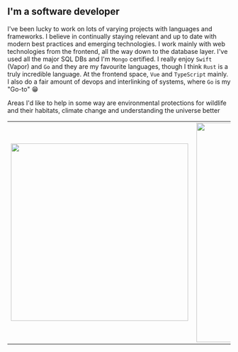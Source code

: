 ## I'm a software developer

I've been lucky to work on lots of varying projects with languages and frameworks. I believe in continually staying relevant and up to date with modern best practices and emerging technologies. I work mainly with web technologies from the frontend, all the way down to the database layer. I've used all the major SQL DBs and I'm `Mongo` certified. I really enjoy `Swift` (Vapor) and `Go` and they are my favourite languages, though I think `Rust` is a truly incredible language. At the frontend space, `Vue` and `TypeScript` mainly. I also do a fair amount of devops and interlinking of systems, where `Go` is my "Go-to" :grin:

Areas I'd like to help in some way are environmental protections for wildlife and their habitats, climate change and understanding the universe better

<center>
<table>
    <tr>
        <td><img width="400px" align="left" src="https://github-readme-stats.vercel.app/api/top-langs/?username=jonny7&hide=html&layout=compact&theme=buefy" /></td>
        <td><img width="495px" align="left" src="https://github-readme-stats.vercel.app/api?username=jonny7&theme=buefy"/></td>
    </tr>   
</table>
</center> 

